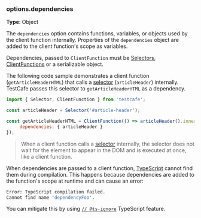### options.dependencies

**Type**: Object

The `dependencies` option contains functions, variables, or objects used by the client function internally.
Properties of the `dependencies` object are added to the client function's scope as variables.

Dependencies, passed to `ClientFunction` must be [Selectors](https://devexpress.github.io/testcafe/documentation/reference/test-api/selector/), [ClientFunctions](https://devexpress.github.io/testcafe/documentation/reference/test-api/clientfunction/) or a serializable object.

The following code sample demonstrates a client function (`getArticleHeaderHTML`) that
calls a [selector](/testcafe/documentation/reference/test-api/selector/) (`articleHeader`) internally.
TestCafe passes this selector to `getArticleHeaderHTML` as a dependency.

```js
import { Selector, ClientFunction } from 'testcafe';

const articleHeader = Selector('#article-header');

const getArticleHeaderHTML = ClientFunction(() => articleHeader().innerHTML, {
     dependencies: { articleHeader }
});
```

> When a client function calls a [selector](/testcafe/documentation/reference/test-api/selector/) internally,
> the selector does not wait for the element to appear in the DOM
> and is executed at once, like a client function.  

When dependencies are passed to a client function, [TypeScript](https://www.typescriptlang.org/) cannot find them during compilation. This happens because dependencies are added to the function's scope at runtime and can cause an error:

```sh
Error: TypeScript compilation failed.
Cannot find name 'dependencyFoo'.
```

You can mitigate this by using [`// @ts-ignore`](https://www.typescriptlang.org/docs/handbook/release-notes/typescript-2-6.html#suppress-errors-in-ts-files-using--ts-ignore-comments) TypeScript feature.